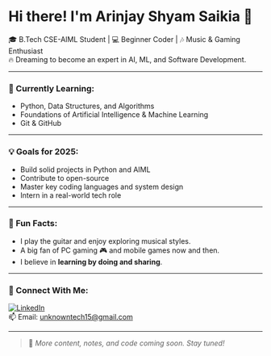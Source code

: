 # Hi there! I'm Arinjay Shyam Saikia 👋

🎓 B.Tech CSE-AIML Student | 💻 Beginner Coder | 🎶 Music & Gaming Enthusiast  
🔥 Dreaming to become an expert in AI, ML, and Software Development.

---

### 🧠 Currently Learning:
- Python, Data Structures, and Algorithms
- Foundations of Artificial Intelligence & Machine Learning
- Git & GitHub

---

### 💡 Goals for 2025:
- Build solid projects in Python and AIML  
- Contribute to open-source  
- Master key coding languages and system design  
- Intern in a real-world tech role

---

### 🎸 Fun Facts:
- I play the guitar and enjoy exploring musical styles.  
- A big fan of PC gaming 🎮 and mobile games now and then.  
- I believe in **learning by doing and sharing**.

---

### 🔗 Connect With Me:
[![LinkedIn](https://img.shields.io/badge/LinkedIn-arinjay--shyam--saikia-blue?logo=linkedin)](https://www.linkedin.com/in/arinjay-shyam-saikia-360689219/)  
📫 Email: unknowntech15@gmail.com

---

> 📌 *More content, notes, and code coming soon. Stay tuned!*
